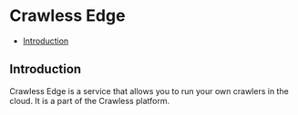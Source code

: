 # Crawless Edge

- [Introduction](#introduction)

## Introduction

Crawless Edge is a service that allows you to run your own crawlers in the cloud. It is a part of the Crawless platform.